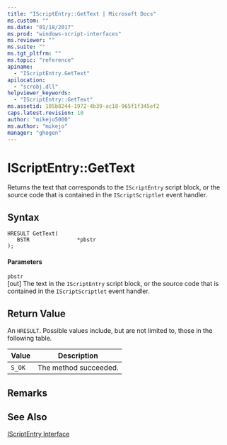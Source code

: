 ```yaml
---
title: "IScriptEntry::GetText | Microsoft Docs"
ms.custom: ""
ms.date: "01/18/2017"
ms.prod: "windows-script-interfaces"
ms.reviewer: ""
ms.suite: ""
ms.tgt_pltfrm: ""
ms.topic: "reference"
apiname: 
  - "IScriptEntry.GetText"
apilocation: 
  - "scrobj.dll"
helpviewer_keywords: 
  - "IScriptEntry::GetText"
ms.assetid: 105b8244-1972-4b39-ac18-965f1f345ef2
caps.latest.revision: 10
author: "mikejo5000"
ms.author: "mikejo"
manager: "ghogen"
---
```

# IScriptEntry::GetText
Returns the text that corresponds to the `IScriptEntry` script block, or the source code that is contained in the `IScriptScriptlet` event handler.  
  
## Syntax  
  
```  
HRESULT GetText(  
   BSTR               *pbstr  
);  
```  
  
#### Parameters  
 `pbstr`  
 [out] The text in the `IScriptEntry` script block, or the source code that is contained in the `IScriptScriptlet` event handler.  
  
## Return Value  
 An `HRESULT`. Possible values include, but are not limited to, those in the following table.  
  
|Value|Description|  
|-----------|-----------------|  
|`S_OK`|The method succeeded.|  
  
## Remarks  
  
## See Also  
 [IScriptEntry Interface](../../winscript/reference/iscriptentry-interface.md)